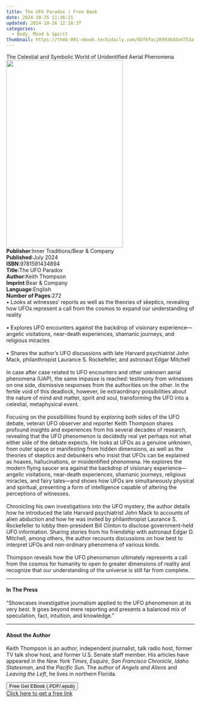 ```yaml
---
title: The UFO Paradox | Free Book
date: 2024-10-25 11:36:21
updated: 2024-10-26 12:18:37
categories:
  - Body, Mind & Spirit
thumbnail: https://thmb-001-ebook.techidaily.com/8bf6fac289936dda4753af2cd161649343264a6e21aa0f6a375571e9e260f522.jpg
---
```

<main id="book-container">
  <div class="flex flex-col">
    <div class="book-brief flex-1 py-6 px-4 sm:p-6 md:py-10 md:px-8">
      <!-- brief-->
      <div class="book-brief-main">
        The Celestial and Symbolic World of Unidentified Aerial Phenomena
      </div>
    </div>
    <div
      class="book-meta-info flex-1 grid gap-4 col-start-1 col-end-3 row-start-1 sm:mb-6 sm:grid-cols-4 lg:gap-6 lg:col-start-2 lg:row-end-6 lg:row-span-6 lg:mb-0"
    >
      <div
        class="book-meta-info-left place-content-center mt-4 p-4 text-sm leading-6 col-start-2 col-span-2 dark:text-slate-400"
      >
        <img
          class="w-full h-500 object-cover rounded-lg sm:h-255 sm:col-span-2 lg:col-span-full"
          src="https://img-001-ebook.techidaily.com/932bcaf8e97ebeb81ed4229205ab33e449b5311f18ed78df1048e8326d48aa76.jpg"
          alt=""
          width="312"
          height="500"
        />
      </div>
      <div
        class="book-meta-info-right mt-2 col-start-1 row-start-2 col-span-3 self-center"
      >
        <!-- meta data  -->
        <div class="flex flex-col px-4 md:px-8">
          <div class="flex-1">
            <strong>Publisher</strong>:<span class="px-2"
              >Inner Traditions/Bear &amp; Company</span
            >
          </div>
          <div class="flex-1">
            <strong>Published</strong>:<span class="px-2">July 2024</span>
          </div>
          <div class="flex-1">
            <strong>ISBN</strong>:<span class="px-2">9781591434894</span>
          </div>
          <div class="flex-1">
            <strong>Title</strong>:<span class="px-2">The UFO Paradox</span>
          </div>
          <div class="flex-1">
            <strong>Author</strong>:<span class="px-2">Keith Thompson</span>
          </div>
          <div class="flex-1">
            <strong>Imprint</strong>:<span class="px-2"
              >Bear &amp; Company</span
            >
          </div>
          <div class="flex-1">
            <strong>Language</strong>:<span class="px-2">English</span>
          </div>
          <div class="flex-1">
            <strong>Number of Pages</strong>:<span class="px-2">272</span>
          </div>
        </div>
      </div>
    </div>
    <div class="book-description flex-1 py-6 px-4 sm:p-6 md:py-10 md:px-8">
      <div class="book-description-main">
        <div accordion-content="" id="description">
          • Looks at witnesses’ reports as well as the theories of skeptics,
          revealing how UFOs represent a call from the cosmos to expand our
          understanding of reality<br /><br />• Explores UFO encounters against
          the backdrop of visionary experience—angelic visitations, near-death
          experiences, shamanic journeys, and religious miracles<br /><br />•
          Shares the author’s UFO discussions with late Harvard psychiatrist
          John Mack, philanthropist Laurance S. Rockefeller, and astronaut Edgar
          Mitchell<br /><br />In case after case related to UFO encounters and
          other unknown aerial phenomena (UAP), the same impasse is reached:
          testimony from witnesses on one side, dismissive responses from the
          authorities on the other. In the fertile void of this deadlock,
          however, lie extraordinary possibilities about the nature of mind and
          matter, spirit and soul, transforming the UFO into a celestial,
          metaphysical event.<br /><br />Focusing on the possibilities found by
          exploring both sides of the UFO debate, veteran UFO observer and
          reporter Keith Thompson shares profound insights and experiences from
          his several decades of research, revealing that the UFO phenomenon is
          decidedly real yet perhaps not what either side of the debate expects.
          He looks at UFOs as a genuine unknown, from outer space or manifesting
          from hidden dimensions, as well as the theories of skeptics and
          debunkers who insist that UFOs can be explained as hoaxes,
          hallucinations, or misidentified phenomena. He explores the modern
          flying saucer era against the backdrop of visionary experience—angelic
          visitations, near-death experiences, shamanic journeys, religious
          miracles, and fairy tales—and shows how UFOs are simultaneously
          physical and spiritual, presenting a form of intelligence capable of
          altering the perceptions of witnesses.<br /><br />Chronicling his own
          investigations into the UFO mystery, the author details how he
          introduced the late Harvard psychiatrist John Mack to accounts of
          alien abduction and how he was invited by philanthropist Laurance S.
          Rockefeller to lobby then-president Bill Clinton to disclose
          government-held UFO information. Sharing stories from his friendship
          with astronaut Edgar D. Mitchell, among others, the author recounts
          discussions on how best to interpret UFOs and non-ordinary phenomena
          of various kinds.<br /><br />Thompson reveals how the UFO phenomenon
          ultimately represents a call from the cosmos for humanity to open to
          greater dimensions of reality and recognize that our understanding of
          the universe is still far from complete.
        </div>
        <div class="accordion-fader"></div>
      </div>
    </div>
    <div class="book-excerpts flex-1 py-6 px-4 sm:p-6 md:py-10 md:px-8">
      <!-- excerpts-->
      <div class="book-excerpts-main">
        <hr />
        <h4 class="placeholder placeholder-heading">
          <span>In The Press</span>
        </h4>
        <p>
          “Showcases investigative journalism applied to the UFO phenomenon at
          its very best. It goes beyond mere reporting and presents a balanced
          mix of speculation, fact, intuition, and knowledge.”
        </p>
      </div>
    </div>
    <div class="book-about-author flex-1 py-6 px-4 sm:p-6 md:py-10 md:px-8">
      <!-- about author-->
      <div class="book-main-author-main">
        <hr />
        <h4 class="placeholder placeholder-heading">
          <span>About the Author</span>
        </h4>
        <p>
          Keith Thompson is an author, independent journalist, talk radio host,
          former TV talk show host, and former U.S. Senate staff member. His
          articles have appeared in the <i>New York Times</i>, <i>Esquire</i>,
          <i>San Francisco Chronicle</i>, <i>Idaho Statesman</i>, and the
          <i>Pacific Sun</i>. The author of <i>Angels and Aliens</i> and
          <i>Leaving the Left</i>, he lives in northern Florida.
        </p>
      </div>
    </div>
    <div class="book-free-get flex-1 py-6 px-4 sm:p-6 md:py-10 md:px-8">
      <button
        id="btn-free-get"
        class="bg-blue-500 hover:bg-blue-700 text-white font-bold py-2 px-4 rounded"
      >
        Free Get EBook (.PDF/.epub)
      </button>
      <div id="countdown-display" class="px-2 text-lg mt-2"></div>
      <a
        id="free-link"
        class="hidden bg-blue-500 hover:bg-blue-700 text-white font-bold py-2 px-4 rounded"
        href="https://www.ebooks.com/en-us/book/211141750/the-ufo-paradox/keith-thompson/"
        target="_blank"
        >Click here to get a free link</a
      >
    </div>
    <script>
      let countdownTime = 0;
      let countdownInterval = null;
      document
        .getElementById('btn-free-get')
        .addEventListener('click', startCountdown);
      function startCountdown() {
        countdownTime = new Date().getTime() + 60000 * 3;
        countdownInterval = setInterval(updateCountdown, 1000);
        document.getElementById('btn-free-get').disabled = true;
        document
          .getElementById('btn-free-get')
          .classList.add('bg-gray-500', 'cursor-not-allowed');
      }
      function updateCountdown() {
        let currentTime = new Date().getTime();
        let timeLeft = countdownTime - currentTime;
        let secondsLeft = Math.floor(timeLeft / 1000);
        document.getElementById('countdown-display').innerHTML =
          `Remaining time: ${secondsLeft} seconds.`;
        if (secondsLeft <= 0) {
          clearInterval(countdownInterval);
          document.getElementById('btn-free-get').classList.add('hidden');
          document.getElementById('free-link').classList.remove('hidden');
          document.getElementById('countdown-display').innerHTML = '';
        }
      }
    </script>
  </div>
</main>
